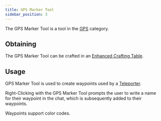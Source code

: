 ```yaml
---
title: GPS Marker Tool
sidebar_position: 3
---
```


The GPS Marker Tool is a tool in the [GPS](GPS) category.

## Obtaining

The GPS Marker Tool can be crafted in an [Enhanced Crafting Table](Enhanced-Crafting-Table).

## Usage

GPS Marker Tool is used to create waypoints used by a [Teleporter](Teleporter).

Right-Clicking with the GPS Marker Tool prompts the user to write a name for their waypoint in the chat, which is subsequently added to their waypoints.

Waypoints support color codes.
